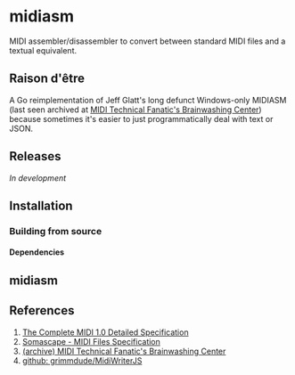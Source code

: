 # midiasm

MIDI assembler/disassembler to convert between standard MIDI files and a textual equivalent.

## Raison d'être

A Go reimplementation of Jeff Glatt's long defunct Windows-only MIDIASM (last seen archived at [MIDI Technical Fanatic's Brainwashing Center](http://midi.teragonaudio.com)) because sometimes it's easier to just programmatically deal with text or JSON.

## Releases

*In development*

## Installation

### Building from source

#### Dependencies

## midiasm

## References

1. [The Complete MIDI 1.0 Detailed Specification](https://www.midi.org/specifications/item/the-midi-1-0-specification)
2. [Somascape - MIDI Files Specification](http://www.somascape.org/midi/tech/mfile.html)
3. [(archive) MIDI Technical Fanatic's Brainwashing Center](http://midi.teragonaudio.com)
4. [github: grimmdude/MidiWriterJS](https://github.com/grimmdude/MidiWriterJS)





